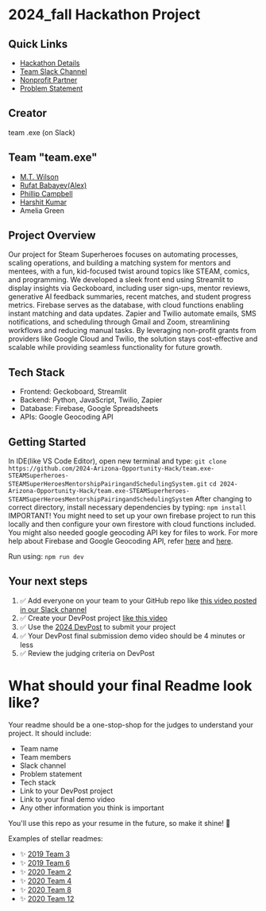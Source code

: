 
# 2024_fall Hackathon Project

## Quick Links
- [Hackathon Details](https://www.ohack.dev/hack/2024_fall)
- [Team Slack Channel](https://opportunity-hack.slack.com/app_redirect?channel=team-exe)
- [Nonprofit Partner](https://ohack.dev/nonprofit/Rl2kkn5VRzydq9gE2DjX)
- [Problem Statement](https://ohack.dev/project/KNcxMWT2sfZWxGvcyYe3)

## Creator
team .exe (on Slack)

## Team "team.exe"
- [M.T. Wilson](https://github.com/mtdubba)
- [Rufat Babayev(Alex)](https://github.com/alexandsomeadventures)
- [Phillip Campbell](https://github.com/PhilCamp630)
- [Harshit Kumar](https://github.com/QuantumDudee)
- Amelia Green 

## Project Overview
Our project for Steam Superheroes focuses on automating processes, scaling operations, and building a matching system for mentors and mentees, with a fun, kid-focused twist around topics like STEAM, comics, and programming. We developed a sleek front end using Streamlit to display insights via Geckoboard, including user sign-ups, mentor reviews, generative AI feedback summaries, recent matches, and student progress metrics. Firebase serves as the database, with cloud functions enabling instant matching and data updates. Zapier and Twilio automate emails, SMS notifications, and scheduling through Gmail and Zoom, streamlining workflows and reducing manual tasks. By leveraging non-profit grants from providers like Google Cloud and Twilio, the solution stays cost-effective and scalable while providing seamless functionality for future growth.

## Tech Stack
- Frontend: Geckoboard, Streamlit
- Backend: Python, JavaScript, Twilio, Zapier
- Database: Firebase, Google Spreadsheets
- APIs: Google Geocoding API


## Getting Started
In IDE(like VS Code Editor), open new terminal and type:
```git clone https://github.com/2024-Arizona-Opportunity-Hack/team.exe-STEAMSuperheroes-STEAMSuperHeroesMentorshipPairingandSchedulingSystem.git```
```cd 2024-Arizona-Opportunity-Hack/team.exe-STEAMSuperheroes-STEAMSuperHeroesMentorshipPairingandSchedulingSystem```
After changing to correct directory, install necessary dependencies by typing:
```npm install```
IMPORTANT! You might need to set up your own firebase project to run this locally and then configure your own firestore with cloud functions included. You might also needed google
geocoding API key for files to work. For more help about Firebase and Google Geocoding API, refer [here](https://firebase.google.com/) and [here](https://developers.google.com/maps/documentation/geocoding/start).

Run using:
```npm run dev```

## Your next steps
1. ✅ Add everyone on your team to your GitHub repo like [this video posted in our Slack channel](https://opportunity-hack.slack.com/archives/C1Q6YHXQU/p1605657678139600)
2. ✅ Create your DevPost project [like this video](https://youtu.be/vCa7QFFthfU?si=bzMQ91d8j3ZkOD03)
3. ✅ Use the [2024 DevPost](https://opportunity-hack-2024-arizona.devpost.com) to submit your project
4. ✅ Your DevPost final submission demo video should be 4 minutes or less
5. ✅ Review the judging criteria on DevPost

# What should your final Readme look like?
Your readme should be a one-stop-shop for the judges to understand your project. It should include:
- Team name
- Team members
- Slack channel
- Problem statement
- Tech stack
- Link to your DevPost project
- Link to your final demo video
- Any other information you think is important

You'll use this repo as your resume in the future, so make it shine! 🌟

Examples of stellar readmes:
- ✨ [2019 Team 3](https://github.com/2019-Arizona-Opportunity-Hack/Team-3)
- ✨ [2019 Team 6](https://github.com/2019-Arizona-Opportunity-Hack/Team-6)
- ✨ [2020 Team 2](https://github.com/2020-opportunity-hack/Team-02)
- ✨ [2020 Team 4](https://github.com/2020-opportunity-hack/Team-04)
- ✨ [2020 Team 8](https://github.com/2020-opportunity-hack/Team-08)
- ✨ [2020 Team 12](https://github.com/2020-opportunity-hack/Team-12)
